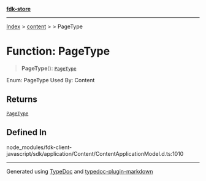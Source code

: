 [**fdk-store**](../../../README.md)
***

[Index](../../../API.md) > [content](../../README.md) > [<internal>](../README.md) > PageType

# Function: PageType

> **PageType**(): [`PageType`](../type-aliases/type-alias.PageType.md)

Enum: PageType Used By: Content

## Returns

[`PageType`](../type-aliases/type-alias.PageType.md)

## Defined In

node\_modules/fdk-client-javascript/sdk/application/Content/ContentApplicationModel.d.ts:1010

***
Generated using [TypeDoc](https://typedoc.org/) and [typedoc-plugin-markdown](https://www.npmjs.com/package/typedoc-plugin-markdown)
